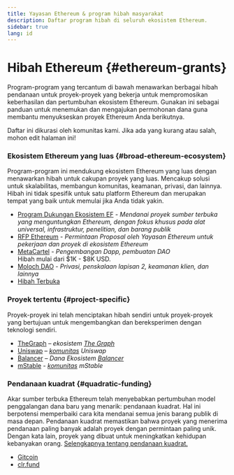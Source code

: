 ```yaml
---
title: Yayasan Ethereum & program hibah masyarakat
description: Daftar program hibah di seluruh ekosistem Ethereum.
sidebar: true
lang: id
---
```


# Hibah Ethereum {#ethereum-grants}

Program-program yang tercantum di bawah menawarkan berbagai hibah pendanaan untuk proyek-proyek yang bekerja untuk mempromosikan keberhasilan dan pertumbuhan ekosistem Ethereum. Gunakan ini sebagai panduan untuk menemukan dan mengajukan permohonan dana guna membantu menyukseskan proyek Ethereum Anda berikutnya.

Daftar ini dikurasi oleh komunitas kami. Jika ada yang kurang atau salah, mohon edit halaman ini!

### Ekosistem Ethereum yang luas {#broad-ethereum-ecosystem}

Program-program ini mendukung ekosistem Ethereum yang luas dengan menawarkan hibah untuk cakupan proyek yang luas. Mencakup solusi untuk skalabilitas, membangun komunitas, keamanan, privasi, dan lainnya. Hibah ini tidak spesifik untuk satu platform Ethereum dan merupakan tempat yang baik untuk memulai jika Anda tidak yakin.

- [Program Dukungan Ekosistem EF](https://esp.ethereum.foundation) - _Mendanai proyek sumber terbuka yang menguntungkan Ethereum, dengan fokus khusus pada alat universal, infrastruktur, penelitian, dan barang publik_
- [RFP Ethereum](https://github.com/ethereum/requests-for-proposals) - _Permintaan Proposal oleh Yayasan Ethereum untuk pekerjaan dan proyek di ekosistem Ethereum_
- [MetaCartel](https://www.metacartel.org/grants/) - _Pengembangan Dapp, pembuatan DAO_  
  Hibah mulai dari $1K - $8K USD.
- [Moloch DAO](https://www.molochdao.com/) - _Privasi, penskalaan lapisan 2, keamanan klien, dan lainnya_
- [Hibah Terbuka](https://opengrants.com/explore)

### Proyek tertentu {#project-specific}

Proyek-proyek ini telah menciptakan hibah sendiri untuk proyek-proyek yang bertujuan untuk mengembangkan dan bereksperimen dengan teknologi sendiri.

- [TheGraph](https://airtable.com/shrdfvnFvVch3IOVm) – _ekosistem [The Graph](https://thegraph.com/)_
- [Uniswap](https://airtable.com/shrEXXxXB1humz7VS) – _[komunitas](https://uniswap.org/) Uniswap_
- [Balancer](https://forms.gle/c68e4fM7JHCQkPkN7) – _Dana Ekosistem [Balancer](https://balancer.fi/)_
- [mStable](https://docs.mstable.org/advanced/grants-program) - _[komunitas](https://mstable.org/) mStable_

### Pendanaan kuadrat {#quadratic-funding}

Akar sumber terbuka Ethereum telah menyebabkan pertumbuhan model penggalangan dana baru yang menarik: pendanaan kuadrat. Hal ini berpotensi memperbaiki cara kita mendanai semua jenis barang publik di masa depan. Pendanaan kuadrat memastikan bahwa proyek yang menerima pendanaan paling banyak adalah proyek dengan permintaan paling unik. Dengan kata lain, proyek yang dibuat untuk meningkatkan kehidupan kebanyakan orang. [Selengkapnya tentang pendanaan kuadrat.](/defi/#quadratic-funding)

- [Gitcoin](https://gitcoin.co/grants)
- [clr.fund](https://clr.fund/)
